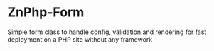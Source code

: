ZnPhp-Form
==========

Simple form class to handle config, validation and rendering for fast deployment on a PHP site without any framework
